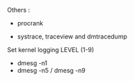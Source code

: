 Others :

  - procrank

  - systrace, traceview and dmtracedump
  
 
 Set kernel logging LEVEL (1-9)
  
  - dmesg -n1
  - dmesg -n5 / dmesg -n9
 
